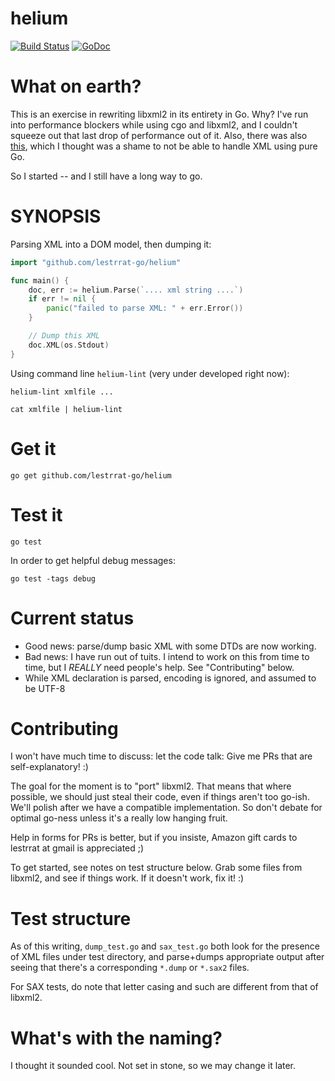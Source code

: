 # helium

[![Build Status](https://travis-ci.org/lestrrat-go/helium.svg?branch=main)](https://travis-ci.org/lestrrat-go/helium)
[![GoDoc](https://godoc.org/github.com/lestrrat-go/helium?status.svg)](https://godoc.org/github.com/lestrrat-go/helium)

# What on earth?

This is an exercise in rewriting libxml2 in its entirety in Go. Why? I've run into
performance blockers while using cgo and libxml2, and I couldn't squeeze out that last
drop of performance out of it. Also, there was also [this](https://github.com/golang/go/issues/13400), which I thought was a shame to not be able to handle XML using pure Go.

So I started -- and I still have a long way to go.

# SYNOPSIS

Parsing XML into a DOM model, then dumping it:

```go
import "github.com/lestrrat-go/helium"

func main() {
    doc, err := helium.Parse(`.... xml string ....`)
    if err != nil {
        panic("failed to parse XML: " + err.Error())
    }

    // Dump this XML
    doc.XML(os.Stdout)
}
```

Using command line `helium-lint` (very under developed right now):

```
helium-lint xmlfile ...
```

```
cat xmlfile | helium-lint
```

# Get it

```
go get github.com/lestrrat-go/helium
```

# Test it

```
go test
```

In order to get helpful debug messages:

```
go test -tags debug
```

# Current status

* Good news: parse/dump basic XML with some DTDs are now working.
* Bad news: I have run out of tuits. I intend to work on this from time to time, but I *REALLY* need people's help. See "Contributing" below.
* While XML declaration is parsed, encoding is ignored, and assumed to be UTF-8

# Contributing

I won't have much time to discuss: let the code talk: Give me PRs that are self-explanatory! :)

The goal for the moment is to "port" libxml2. That means that where possible, we should just steal their code, even if things aren't too go-ish. We'll polish after we have a compatible implementation. So don't debate for optimal go-ness unless it's a really low hanging fruit.

Help in forms for PRs is better, but if you insiste, Amazon gift cards to lestrrat at gmail is appreciated ;)

To get started, see notes on test structure below. Grab some files from libxml2, and see
if things work. If it doesn't work, fix it! :)

# Test structure

As of this writing, `dump_test.go` and `sax_test.go` both look for the presence of XML
files under test directory, and parse+dumps appropriate output after seeing that there's
a corresponding `*.dump` or `*.sax2` files.

For SAX tests, do note that letter casing and such are different from that of libxml2.

# What's with the naming?

I thought it sounded cool. Not set in stone, so we may change it later.
